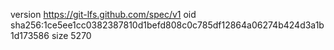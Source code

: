 version https://git-lfs.github.com/spec/v1
oid sha256:1ce5ee1cc0382387810d1befd808c0c785df12864a06274b424d3a1b1d173586
size 5270
